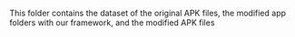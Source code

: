 This folder contains the dataset of the original APK files, the modified app folders with our framework, and the modified APK files
